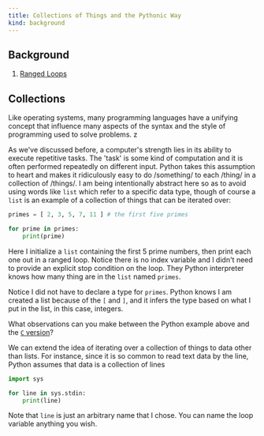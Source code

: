 ```yaml
---
title: Collections of Things and the Pythonic Way
kind: background
---
```


## Background

1. [Ranged Loops](/reading/ranged_loops/index.html)

## Collections

Like operating systems, many programming languages have a unifying
concept that influence many aspects of the syntax and the style of
programming used to solve problems. z

As we've discussed before, a computer's strength lies in its ability
to execute repetitive tasks. The 'task' is some kind of computation
and it is often performed repeatedly on different input. Python takes
this assumption to heart and makes it ridiculously easy to do
/something/ to each /thing/ in a collection of /things/. I am being
intentionally abstract here so as to avoid using words like `list`
which refer to a specific data type, though of course a `list` is an
example of a collection of things that can be iterated over:

~~~~ python
primes = [ 2, 3, 5, 7, 11 ] # the first five primes

for prime in primes:
    print(prime)
~~~~

Here I initialize a `list` containing the first 5 prime numbers, then
print each one out in a ranged loop. Notice there is no index variable
and I didn't need to provide an explicit stop condition on the loop.
They Python interpreter knows how many thing are in the `list` named
`primes`. 

Notice I did not have to declare a type for `primes`.  Python knows I
am created a list because of the `[` and `]`, and it infers the type
based on what I put in the list, in this case, integers.

What observations can you make between the Python example above and
the [`C` version](/reading/ranged_loops/index.html#implementing-loops-in-c)?

We can extend the idea of iterating over a collection of things to
data other than lists. For instance, since it is so common to read
text data by the line, Python assumes that data is a collection of
lines

~~~~ python
import sys

for line in sys.stdin:
    print(line)
~~~~

Note that `line` is just an arbitrary name that I chose. You can name
the loop variable anything you wish.

